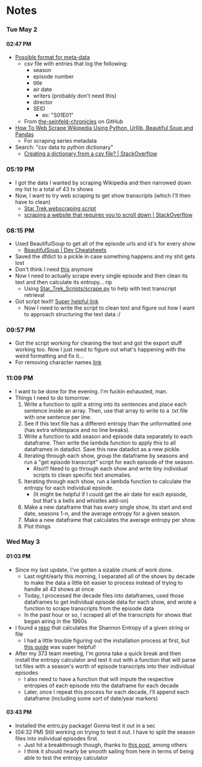 # Notes
### Tue May 2
#### 02:47 PM
- [Possible format for meta-data](https://github.com/4m4n5/the-seinfeld-chronicles/blob/master/episode_info.csv)
    - csv file with entries that log the following:
        - season
        - episode number
        - title
        - air date
        - writers (probably don't need this)
        - director
        - SEID
            - ex: "S01E01"
    - From [the-seinfeld-chronicles](https://github.com/4m4n5/the-seinfeld-chronicles) on GitHub
- [How To Web Scrape Wikipedia Using Python, Urllib, Beautiful Soup and Pandas](https://alanhylands.com/how-to-web-scrape-wikipedia-python-urllib-beautiful-soup-pandas/)
    - For scraping series metadata
- Search: "csv data to python dictionary"
    - [Creating a dictionary from a csv file? | StackOverflow](https://stackoverflow.com/questions/6740918/creating-a-dictionary-from-a-csv-file)
### 05:19 PM
- I got the data I wanted by scraping Wikipedia and then narrowed down my list to a total of 43 tv shows
- Now, I want to try web scraping to get show transcripts (which I'll then have to clean)
    - [Star Trek webscraping script](https://github.com/BirkoRuzicka/Star-Trek-Transcripts/blob/main/StarTrek_webscraping.py)
    - [scraping a website that requires you to scroll down | StackOverflow](https://stackoverflow.com/questions/45620396/scraping-a-website-that-requires-you-to-scroll-down)
### 08:15 PM
- Used BeautifulSoup to get all of the episode urls and id's for every show
    - [BeautifulSoup | Dev Cheatsheets](https://michaelcurrin.github.io/dev-cheatsheets/cheatsheets/python/libraries/beautifulsoup.html)
- Saved the dfdict to a pickle in case something happens and my shit gets lost
- Don't think I need [this](https://towardsdatascience.com/scraping-from-all-over-wikipedia-4aecadcedf11) anymore
- Now I need to actually scrape every single episode and then clean its text and then calculate its entropy... rip
    - Using [Star_Trek_Scripts/scrape.py](https://github.com/GJBroughton/Star_Trek_Scripts/blob/master/scrape.py) to help with test transcript retrieval
- Got script text!! [Super helpful link](https://proxyway.com/knowledge-base/how-to-get-text-from-div-using-beautifulsoup)
    - Now I need to write the script to clean text and figure out how I want to approach structuring the text data :/
### 09:57 PM
- Got the script working for cleaning the text and got the export stuff working too. Now I just need to figure out what's happening with the weird formatting and fix it...
- For removing character names [link](https://stackoverflow.com/questions/49281051/removing-capital-letters-from-a-python-string)
### 11:09 PM
- I want to be done for the evening. I'm fuckin exhausted, man.
- Things I need to do tomorrow:
    1. Write a function to split a string into its sentences and place each sentence inside an array. Then, use that array to write to a .txt file with one sentence per line.
    2. See if this text file has a different entropy than the unformatted one (has extra whitespace and no line breaks).
    3. Write a function to add season and episode data separately to each dataframe. Then write the lambda function to apply this to all dataframes in datadict. Save this new datadict as a new pickle.
    4. Iterating through each show, group the dataframe by seasons and run a "get episode transcript" script for each episode of the season.
        - Also!!! Need to go through each show and write tiny individual scripts to clean specific text anomalies.
    5. Iterating through each show, run a lambda function to calculate the entropy for each individual epsiode.
        - (It might be helpful if I could get the air date for each episode, but that's a bells and whistles add-on)
    6. Make a new dataframe that has every single show, its start and end date, seasons 1-n, and the average entropy for a given season.
    7. Make a new dataframe that calculates the average entropy per show.
    8. Plot things
### Wed May 3
#### 01:03 PM
- Since my last update, I've gotten a sizable chunk of work done.
    - Last night/early this morning, I separated all of the shows by decade to make the data a little bit easier to process instead of trying to handle all 43 shows at once
    - Today, I processed the decade files into dataframes, used those dataframes to get individual episode data for each show, and wrote a function to scrape transcripts from the episode data
    - In the past hour or so, I scraped all of the transcripts for shows that began airing in the 1960s
- I found a [repo](https://github.com/creyD/entro.py) that calculates the Shannon Entropy of a given string or file
    - I had a little trouble figuring out the installation process at first, but [this guide](https://adamj.eu/tech/2019/03/11/pip-install-from-a-git-repository/) was super helpful!
- After my 373 team meeting, I'm gonna take a quick break and then install the entropy calculator and test it out with a function that will parse txt files with a season's worth of episode transcripts into their individual episodes
    - I also need to have a function that will impute the respective entropies of each episode into the dataframe for each decade
    - Later, once I repeat this process for each decade, I'll append each dataframe (including some sort of date/year markers)
#### 03:43 PM
- Installed the entro.py package! Gonna test it out in a sec
- (04:32 PM) Still working on trying to test it out. I have to split the season files into individual episodes first.
    - Just hit a breakthrough though, thanks to [this post](https://pynative.com/python-regex-split/), among others
    - I think it should nearly be smooth sailing from here in terms of being able to test the entropy calculator